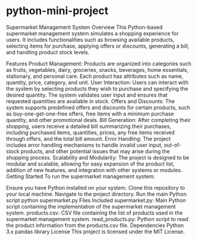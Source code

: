 # python-mini-project
Supermarket Management System
Overview
This Python-based supermarket management system simulates a shopping experience for users. It includes functionalities such as browsing available products, selecting items for purchase, applying offers or discounts, generating a bill, and handling product stock levels.

Features
Product Management: Products are organized into categories such as fruits, vegetables, dairy, groceries, snacks, beverages, home essentials, stationary, and personal care. Each product has attributes such as name, quantity, price, category, and unit.
User Interaction: Users can interact with the system by selecting products they wish to purchase and specifying the desired quantity. The system validates user input and ensures that requested quantities are available in stock.
Offers and Discounts: The system supports predefined offers and discounts for certain products, such as buy-one-get-one-free offers, free items with a minimum purchase quantity, and other promotional deals.
Bill Generation: After completing their shopping, users receive a detailed bill summarizing their purchases, including purchased items, quantities, prices, any free items received through offers, and the total bill amount.
Error Handling: The project includes error handling mechanisms to handle invalid user input, out-of-stock products, and other potential issues that may arise during the shopping process.
Scalability and Modularity: The project is designed to be modular and scalable, allowing for easy expansion of the product list, addition of new features, and integration with other systems or modules.
Getting Started
To run the supermarket management system:

Ensure you have Python installed on your system.
Clone this repository to your local machine.
Navigate to the project directory.
Run the main Python script
python supermarket.py
Files Included
supermarket.py: Main Python script containing the implementation of the supermarket management system.
products.csv: CSV file containing the list of products used in the supermarket management system.
read_products.py: Python script to read the product information from the products.csv file.
Dependencies
Python 3.x
pandas library
License
This project is licensed under the MIT License.
